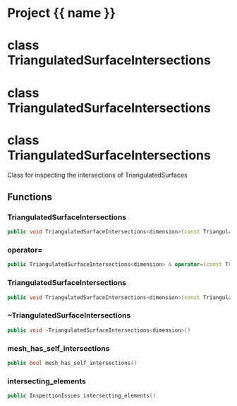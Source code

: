 <script setup>
import {useRoute} from 'vitepress'
const {path} = useRoute()
const tokens = path.split('/')
const words = tokens[2].split('-');
for (let i = 0; i < words.length; i++) {
    words[i] = words[i].charAt(0).toUpperCase() + words[i].slice(1);
    words[i] = words[i].replace('geode', 'Geode')
}
const name = words.join('-');
</script>
# Project {{ name }}

# class TriangulatedSurfaceIntersections


# class TriangulatedSurfaceIntersections


# class TriangulatedSurfaceIntersections


 Class for inspecting the intersections of TriangulatedSurfaces



## Functions

### TriangulatedSurfaceIntersections

```cpp
public void TriangulatedSurfaceIntersections<dimension>(const TriangulatedSurfaceIntersections<dimension> & )
```


### operator=

```cpp
public TriangulatedSurfaceIntersections<dimension> & operator=(const TriangulatedSurfaceIntersections<dimension> & )
```


### TriangulatedSurfaceIntersections

```cpp
public void TriangulatedSurfaceIntersections<dimension>(const TriangulatedSurface<dimension> & mesh)
```


### ~TriangulatedSurfaceIntersections

```cpp
public void ~TriangulatedSurfaceIntersections<dimension>()
```


### mesh_has_self_intersections

```cpp
public bool mesh_has_self_intersections()
```


### intersecting_elements

```cpp
public InspectionIssues intersecting_elements()
```




